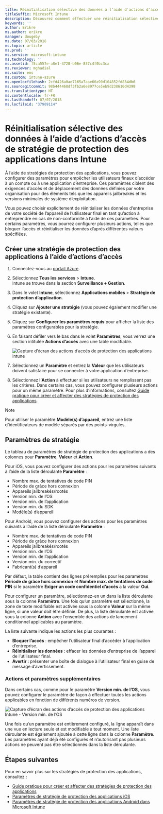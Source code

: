 ```yaml
---
title: Réinitialisation sélective des données à l’aide d’actions d’accès de stratégie de protection des applications
titleSuffix: Microsoft Intune
description: Découvrez comment effectuer une réinitialisation sélective des données à l’aide d’actions d’accès de stratégie de protection des applications dans Microsoft Intune.
keywords: ''
author: Erikre
ms.author: erikre
manager: dougeby
ms.date: 07/03/2018
ms.topic: article
ms.prod: ''
ms.service: microsoft-intune
ms.technology: ''
ms.assetid: f5ca557e-a8e1-4720-b06e-837c4f0bc3ca
ms.reviewer: mghadial
ms.suite: ems
ms.custom: intune-azure
ms.openlocfilehash: 2cfd426a0ae7165a7aae60a90d104852fd834db6
ms.sourcegitcommit: 98b444468df3fb2a6e8977ce5eb9d238610d4398
ms.translationtype: HT
ms.contentlocale: fr-FR
ms.lasthandoff: 07/07/2018
ms.locfileid: "37909114"
---
```

# <a name="selectively-wipe-data-using-app-protection-policy-access-actions-in-intune"></a>Réinitialisation sélective des données à l’aide d’actions d’accès de stratégie de protection des applications dans Intune

À l’aide de stratégies de protection des applications, vous pouvez configurer des paramètres pour empêcher les utilisateurs finaux d’accéder à un compte ou à une application d’entreprise. Ces paramètres ciblent des exigences d’accès et de déplacement des données définies par votre organisation pour des éléments tels que les appareils jailbreakés et les versions minimales de système d’exploitation.
 
Vous pouvez choisir explicitement de réinitialiser les données d’entreprise de votre société de l’appareil de l’utilisateur final en tant qu’action à entreprendre en cas de non-conformité à l’aide de ces paramètres. Pour certains paramètres, vous pourrez configurer plusieurs actions, telles que bloquer l’accès et réinitialiser les données d’après différentes valeurs spécifiées.

## <a name="create-an-app-protection-policy-using-access-actions"></a>Créer une stratégie de protection des applications à l’aide d’actions d’accès

1. Connectez-vous au [portail Azure](https://portal.azure.com).
2. Sélectionnez **Tous les services** > **Intune**.  
    Intune se trouve dans la section **Surveillance + Gestion**.
3. Dans le volet **Intune**, sélectionnez **Applications mobiles** > **Stratégie de protection d’application**.
4. Cliquez sur **Ajouter une stratégie** (vous pouvez également modifier une stratégie existante). 
5. Cliquez sur **Configurer les paramètres requis** pour afficher la liste des paramètres configurables pour la stratégie. 
6. En faisant défiler vers le bas dans le volet **Paramètres**, vous verrez une section intitulée **Actions d’accès** avec une table modifiable.

    ![Capture d’écran des actions d’accès de protection des applications Intune](./media/apps-selective-wipe-access-actions01.png)

7. Sélectionnez un **Paramètre** et entrez la **Valeur** que les utilisateurs doivent satisfaire pour se connecter à votre application d’entreprise. 
8. Sélectionnez l’**Action** à effectuer si les utilisateurs ne remplissent pas les critères. Dans certains cas, vous pouvez configurer plusieurs actions pour un même paramètre. Pour plus d’informations, consultez [Guide pratique pour créer et affecter des stratégies de protection des applications](app-protection-policies.md).

>[!NOTE]
> Pour utiliser le paramètre **Modèle(s) d’appareil**, entrez une liste d’identificateurs de modèle séparés par des points-virgules. 

## <a name="policy-settings"></a>Paramètres de stratégie 

Le tableau de paramètres de stratégie de protection des applications a des colonnes pour **Paramètre**, **Valeur** et **Action**.

Pour iOS, vous pouvez configurer des actions pour les paramètres suivants à l’aide de la liste déroulante **Paramètre** :
-  Nombre max. de tentatives de code PIN
-  Période de grâce hors connexion
-  Appareils jailbreakés/rootés
-  Version min. de l’OS
-  Version min. de l’application
-  Version min. du SDK
-  Modèle(s) d’appareil

Pour Android, vous pouvez configurer des actions pour les paramètres suivants à l’aide de la liste déroulante **Paramètre** :
-  Nombre max. de tentatives de code PIN
-  Période de grâce hors connexion
-  Appareils jailbreakés/rootés
-  Version min. de l’OS
-  Version min. de l’application
-  Version min. du correctif
-  Fabricant(s) d’appareil

Par défaut, la table contient des lignes préremplies pour les paramètres **Période de grâce hors connexion** et **Nombre max. de tentatives de code PIN** si le paramètre **Exiger un code confidentiel d’accès** a la valeur **Oui**.
 
Pour configurer un paramètre, sélectionnez-en un dans la liste déroulante sous la colonne **Paramètre**. Une fois qu’un paramètre est sélectionné, la zone de texte modifiable est activée sous la colonne **Valeur** sur la même ligne, si une valeur doit être définie. De plus, la liste déroulante est activée sous la colonne **Action** avec l’ensemble des actions de lancement conditionnel applicables au paramètre. 

La liste suivante indique les actions les plus courantes :
-  **Bloquer l’accès** : empêcher l’utilisateur final d’accéder à l’application d’entreprise.
-  **Réinitialiser les données** : effacer les données d’entreprise de l’appareil de l’utilisateur final.
-  **Avertir** : présenter une boîte de dialogue à l’utilisateur final en guise de message d’avertissement.

### <a name="additional-settings-and-actions"></a>Actions et paramètres supplémentaires 

Dans certains cas, comme pour le paramètre **Version min. de l’OS**, vous pouvez configurer le paramètre de façon à effectuer toutes les actions applicables en fonction de différents numéros de version. 

![Capture d’écran des actions d’accès de protection des applications Intune - Version min. de l’OS](./media/apps-selective-wipe-access-actions05.png)

Une fois qu’un paramètre est entièrement configuré, la ligne apparaît dans une vue en lecture seule et est modifiable à tout moment. Une liste déroulante est également ajoutée à cette ligne dans la colonne **Paramètre**. Les paramètres ayant déjà été configurés et n’autorisant pas plusieurs actions ne peuvent pas être sélectionnés dans la liste déroulante.

## <a name="next-steps"></a>Étapes suivantes

Pour en savoir plus sur les stratégies de protection des applications, consultez :
- [Guide pratique pour créer et affecter des stratégies de protection des applications](app-protection-policies.md)
- [Paramètres de stratégie de protection des applications iOS](app-protection-policy-settings-ios.md)
- [Paramètres de stratégie de protection des applications Android dans Microsoft Intune](app-protection-policy-settings-android.md) 


